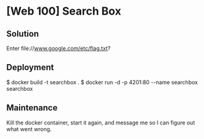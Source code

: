 # [Web 100] Search Box

## Solution

Enter file://www.google.com/etc/flag.txt?

## Deployment

$ docker build -t searchbox .
$ docker run -d -p 4201:80 --name searchbox searchbox

## Maintenance

Kill the docker container, start it again, and message me so I can figure out what went wrong.